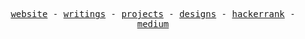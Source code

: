 <!-- <h3 align="center">Hello!</h3>
<p align="center">
  <samp> 
    "Rosa is the best engineer I've ever known."
  </samp>
   <samp> 
    — My mama
  </samp>
</p>

<p align="center">
  <img src="https://github.blog/wp-content/uploads/2018/10/46896184-b679fc80-ce30-11e8-88bf-921e9b788f7c.gif?resize=200%2C200" width="30px"/>
</p> -->

<!-- ## My Stats
 -->
<!--  <p>
<a href="https://github.com/rosatiara">
  <img height="180em" src="https://github-readme-stats.vercel.app/api?username=rosatiara&show_icons=true&theme=gotham&count_private=true&border_color=252C2A" />
  <img height="180em" src="https://github-readme-stats.vercel.app/api/top-langs/?username=rosatiara&layout=compact&theme=gotham&border_color=252C2A&langs_count=6" />
</a>
</p>  -->



<!--
![](https://hit.yhype.me/github/profile?user_id=55318172) -->
<p align="center">
<!--         <img src="https://github.blog/wp-content/uploads/2018/10/46896184-b679fc80-ce30-11e8-88bf-921e9b788f7c.gif?resize=200%2C200" width="20px"/> -->
  <samp>
    <a href="https://rosatiara.me">website</a> -
    <a href="https://rosatiara.me/blog">writings</a> -
    <a href="https://rosatiara.me/projects">projects</a> -
    <a href="https://dribbble.com/rosatiara">designs</a> -
    <a href="https://hackerrank.com/rosatee">hackerrank</a> -
    <a href="https://medium.com/@rszt">medium</a> 
  </samp>
<!--       <img src="https://github.blog/wp-content/uploads/2018/10/46896184-b679fc80-ce30-11e8-88bf-921e9b788f7c.gif?resize=200%2C200" width="20px"/> -->
</p>

